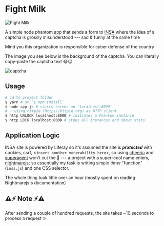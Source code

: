 # Fight Milk

![Fight Milk](https://raw.githubusercontent.com/moe-szyslak/Fight-Milk/master/Fight-Milk.png "Fight Milk")

A simple node phantom app that sends a form to [INSA](http://www.insa.gov.et/registrationapplication) where the idea of a captcha is grossly misunderstood --- sad & funny at the same time

Mind you this organization is responsible for cyber defense of the country

The image you see below is the background of the captcha. You can literally copy-paste the captcha text 😂😔

![captcha](http://www.insa.gov.et/PartnerRegistrationForm-portlet/images/capchaback.png)

## Usage
```bash
# cd to project folder
$ yarn # or `$ npm install`
$ node app.js # starts server on `localhost:8000`
# 💡 Using httpie (http://httpie.org) as HTTP client
$ http UNLOCK localhost:8000 # initiates a Phantom instance
$ http LOCK localhost:8000 # stops all instances and shows stats
```

## Application Logic

INSA site is powered by Liferay so it's assumed the site is ***protected*** with cookies, csrf, <`insert another venerability here`>, so using [cheerio](https://www.npmjs.com/package/cheerio) and [superagent](https://visionmedia.github.io/superagent/) won't cut the 🧀 --- a project with a super-cool name enters, [nightmarejs](http://www.nightmarejs.org); so essentially my task is writing simple *timer* "function" (`insa.js`) and one CSS selector.

The whole thing took little over an hour (mostly spent on reading Nightmarejs's documentation)

## ⚠️⚡️ Note ⚡️⚠️
After sending a couple of hundred requests, the site takes ~10 seconds to process a request ⏲

